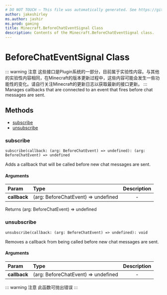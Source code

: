 ```yaml
---
# DO NOT TOUCH — This file was automatically generated. See https://github.com/Mojang/MinecraftScriptingApiDocsGenerator to modify descriptions, examples, etc.
author: jakeshirley
ms.author: jashir
ms.prod: gaming
title: Minecraft.BeforeChatEventSignal Class
description: Contents of the Minecraft.BeforeChatEventSignal class.
---
```

# BeforeChatEventSignal Class
::: warning 注意
这些接口是Plugin系统的一部分，目前属于实验性内容。与其他的实验性内容相同，在Minecraft的版本更新过程中，这些内容可能会发生一些功能性的变化。请自行关注Minecraft的更新日志以获取最新的接口更新。
:::
Manages callbacks that are connected to an event that fires before chat messages are sent.


## Methods
- [subscribe](#subscribe)
- [unsubscribe](#unsubscribe)
  
### **subscribe**
`
subscribe(callback: (arg: BeforeChatEvent) => undefined): (arg: BeforeChatEvent) => undefined
`

Adds a callback that will be called before new chat messages are sent.
#### Arguments
| Param | Type | Description |
| :--- | :--- | :---: |
| **callback** | (arg: BeforeChatEvent) => undefined | - |

Returns (arg: BeforeChatEvent) => undefined


### **unsubscribe**
`
unsubscribe(callback: (arg: BeforeChatEvent) => undefined): void
`

Removes a callback from being called before new chat messages are sent.
#### Arguments
| Param | Type | Description |
| :--- | :--- | :---: |
| **callback** | (arg: BeforeChatEvent) => undefined | - |
 

::: warning 注意
此函数可抛出错误
:::

